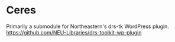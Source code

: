 # Ceres
Primarily a submodule for Northeastern's drs-tk WordPress plugin. https://github.com/NEU-Libraries/drs-toolkit-wp-plugin
